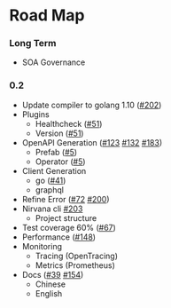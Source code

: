 # Road Map

### Long Term
- SOA Governance

### 0.2
- Update compiler to golang 1.10 ([#202](https://github.com/caicloud/nirvana/issues/202))
- Plugins 
  - Healthcheck ([#51](https://github.com/caicloud/nirvana/issues/51))
  - Version ([#51](https://github.com/caicloud/nirvana/issues/51))
- OpenAPI Generation ([#123](https://github.com/caicloud/nirvana/issues/123) [#132](https://github.com/caicloud/nirvana/issues/132) [#183](https://github.com/caicloud/nirvana/issues/183))
  - Prefab ([#5](https://github.com/caicloud/nirvana/issues/5))
  - Operator ([#5](https://github.com/caicloud/nirvana/issues/5))
- Client Generation
  - go ([#41](https://github.com/caicloud/nirvana/issues/41))
  - graphql
- Refine Error ([#72](https://github.com/caicloud/nirvana/issues/72) [#200](https://github.com/caicloud/nirvana/issues/200))
- Nirvana cli [#203](https://github.com/caicloud/nirvana/issues/203)
  - Project structure
- Test coverage 60% ([#67](https://github.com/caicloud/nirvana/issues/67))
- Performance ([#148](https://github.com/caicloud/nirvana/issues/148))
- Monitoring
  - Tracing (OpenTracing)
  - Metrics (Prometheus)
- Docs ([#39](https://github.com/caicloud/nirvana/issues/39) [#154](https://github.com/caicloud/nirvana/issues/154))
  - Chinese
  - English

